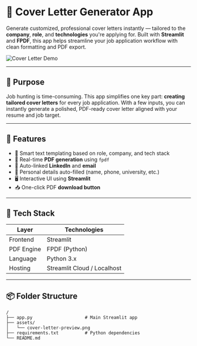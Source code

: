 # 📝 Cover Letter Generator App

Generate customized, professional cover letters instantly — tailored to the **company**, **role**, and **technologies** you're applying for. Built with **Streamlit** and **FPDF**, this app helps streamline your job application workflow with clean formatting and PDF export.

![Cover Letter Demo](./assets/cover-letter-preview.png)

---

## 🎯 Purpose

Job hunting is time-consuming. This app simplifies one key part: **creating tailored cover letters** for every job application. With a few inputs, you can instantly generate a polished, PDF-ready cover letter aligned with your resume and job target.

---

## 🚀 Features

- 🧠 Smart text templating based on role, company, and tech stack
- 📄 Real-time **PDF generation** using `fpdf`
- 🔗 Auto-linked **LinkedIn** and **email**
- 🧑 Personal details auto-filled (name, phone, university, etc.)
- 🖥️ Interactive UI using **Streamlit**
- 📥 One-click PDF **download button**

---

## 🧰 Tech Stack

| Layer        | Technologies                        |
|--------------|-------------------------------------|
| Frontend     | Streamlit                           |
| PDF Engine   | FPDF (Python)                       |
| Language     | Python 3.x                          |
| Hosting      | Streamlit Cloud / Localhost         |

---

## 📦 Folder Structure

```plaintext
/
├── app.py                    # Main Streamlit app
├── assets/
│   └── cover-letter-preview.png
├── requirements.txt          # Python dependencies
└── README.md
